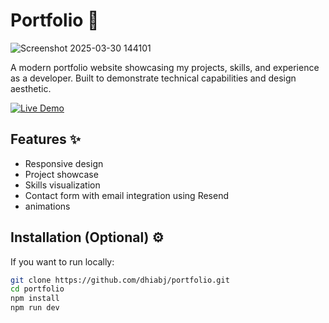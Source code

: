 # Portfolio 🌟

![Screenshot 2025-03-30 144101](https://github.com/user-attachments/assets/196a3365-5833-45ef-ab3e-1052b46c92fc)

A modern portfolio website showcasing my projects, skills, and experience as a developer. Built to demonstrate technical capabilities and design aesthetic.


[![Live Demo](https://img.shields.io/badge/demo-live-brightgreen)](https://www.dhiabejaoui.com/) 

## Features ✨
- Responsive design
- Project showcase 
- Skills visualization
- Contact form with email integration using Resend
- animations

## Installation (Optional) ⚙️
If you want to run locally:
```bash
git clone https://github.com/dhiabj/portfolio.git
cd portfolio
npm install
npm run dev
